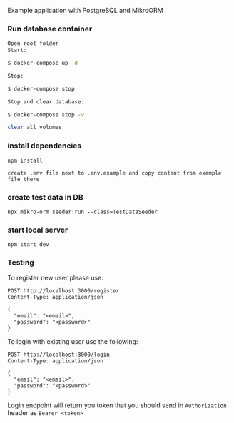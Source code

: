 Example application with PostgreSQL and MikroORM

### Run database container

```bash
Open root folder
Start:

$ docker-compose up -d

Stop:

$ docker-compose stop

Stop and clear database:

$ docker-compose stop -v

clear all volumes
```
### install dependencies
```
npm install

create .env file next to .env.example and copy content from example file there
```

### create test data in DB
```
npx mikro-orm seeder:run --class=TestDataSeeder
```

### start local server
```
npm start dev
```

### Testing
To register new user please use:
```
POST http://localhost:3000/register
Content-Type: application/json

{
  "email": "<email>",
  "password": "<password>"
}
``` 

To login with existing user use the following:
```
POST http://localhost:3000/login
Content-Type: application/json

{
  "email": "<email>",
  "password": "<password>"
}
```

Login endpoint will return you token that you should send in `Authorization` header as `Bearer <token>`
